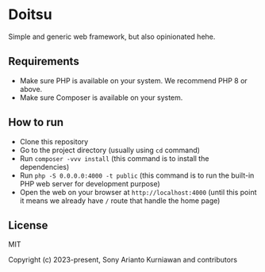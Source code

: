 # Doitsu
Simple and generic web framework, but also opinionated hehe.

## Requirements

- Make sure PHP is available on your system. We recommend PHP 8 or above.
- Make sure Composer is available on your system.

## How to run

- Clone this repository
- Go to the project directory (usually using `cd` command)
- Run `composer -vvv install` (this command is to install the dependencies)
- Run `php -S 0.0.0.0:4000 -t public` (this command is to run the built-in PHP web server for development purpose)
- Open the web on your browser at `http://localhost:4000` (until this point it means we already have `/` route that handle the home page)

## License

MIT

Copyright (c) 2023-present, Sony Arianto Kurniawan and contributors
